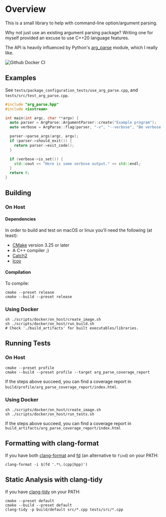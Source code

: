 # Overview

This is a small library to help with command-line option/argument parsing.

Why not just use an existing argument parsing package? Writing one for myself provided an excuse to use C++20 language features.

The API is heavily influenced by Python's [arg_parse](https://docs.python.org/3/library/argparse.html#module-argparse) module, which I really like.

![Github Docker CI](https://github.com/mchapman87501/arg_parse/actions/workflows/docker-image.yml/badge.svg)

## Examples

See `tests/package_configuration_tests/use_arg_parse.cpp`, and `tests/src/test_arg_parse.cpp`.

```c++
#include "arg_parse.hpp"
#include <iostream>

int main(int argc, char **argv) {
  auto parser = ArgParse::ArgumentParser::create("Example program");
  auto verbose = ArgParse::flag(parser, "-v", "--verbose", "Be verbose.");

  parser->parse_args(argc, argv);
  if (parser->should_exit()) {
    return parser->exit_code();
  }

  if (verbose->is_set()) {
    std::cout << "Here is some verbose output." << std::endl;
  }
  return 0;
}
```

## Building

### On Host

#### Dependencies

In order to build and test on macOS or linux you'll need the following (at least):

- [CMake](https://www.cmake.org) version 3.25 or later
- A C++ compiler ;)
- [Catch2](https://github.com/catchorg/Catch2)
- [lcov](https://github.com/linux-test-project/lcov.git)

#### Compilation

To compile:

```shell
cmake --preset release
cmake --build --preset release
```

### Using Docker

```shell
sh ./scripts/docker/on_host/create_image.sh
sh ./scripts/docker/on_host/run_build.sh
# Check './build_artifacts' for built executables/libraries.
```

## Running Tests

### On Host

```shell
cmake --preset profile
cmake --build --preset profile --target arg_parse_coverage_report
```

If the steps above succeed, you can find a coverage report in `build/profile/arg_parse_coverage_report/index.html`.

### Using Docker

```shell
sh ./scripts/docker/on_host/create_image.sh
sh ./scripts/docker/on_host/run_tests.sh
```

If the steps above succeed, you can find a coverage report in `build_artifacts/arg_parse_coverage_report/index.html`

## Formatting with clang-format

If you have both [clang-format](https://clang.llvm.org/docs/ClangFormat.html) and [fd](https://github.com/sharkdp/fd.git) (an alternative to `find`) on your PATH:

```shell
clang-format -i $(fd '.*\.(cpp|hpp)')
```

## Static Analysis with clang-tidy

If you have [clang-tidy](https://clang.llvm.org/extra/clang-tidy/) on your PATH:

```shell
cmake --preset default
cmake --build --preset default
clang-tidy -p build/default src/*.cpp tests/src/*.cpp
```

